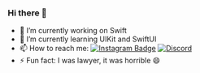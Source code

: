 ### Hi there 👋


- 🔭 I’m currently working on Swift
- 🌱 I’m currently learning UIKit and SwiftUI
- 📫 How to reach me: [![Instagram Badge](https://img.shields.io/badge/-Instagram-C13584?style=flat-quare&labelColor=C13584&logo=instagram&logoColor=white&link=link)](https://www.instagram.com/zehraunalcoskun/) [![Discord](https://badgen.net/badge/icon/discord?icon=discord&label)](https://discord.gg/zehra#9965)
- ⚡ Fun fact: I was lawyer, it was horrible 😄

